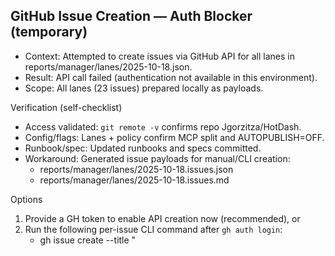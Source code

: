 ## GitHub Issue Creation — Auth Blocker (temporary)

- Context: Attempted to create issues via GitHub API for all lanes in reports/manager/lanes/2025-10-18.json.
- Result: API call failed (authentication not available in this environment).
- Scope: All lanes (23 issues) prepared locally as payloads.

Verification (self-checklist)
- Access validated: `git remote -v` confirms repo Jgorzitza/HotDash.
- Config/flags: Lanes + policy confirm MCP split and AUTOPUBLISH=OFF.
- Runbook/spec: Updated runbooks and specs committed.
- Workaround: Generated issue payloads for manual/CLI creation:
  - reports/manager/lanes/2025-10-18.issues.json
  - reports/manager/lanes/2025-10-18.issues.md

Options
1) Provide a GH token to enable API creation now (recommended), or
2) Run the following per-issue CLI command after `gh auth login`:
   - gh issue create --title "<title>" --body "$(cat body.md)" --label task --label agent:<agent> --label dev --label capability --label flagged --label autopublish:off

Recommendation
- Proceed with (2) at shutdown time if token is not provided; otherwise provide GH token and I will create all issues and write mapping to reports/manager/lanes/2025-10-18.issues.map.json.

---

## Storefront MCP Proof Call — Server Not Registered (2025-10-19 00:16 UTC)

- Context: Lane `aic-storefront-1` DoD requires running `codex exec --json -- "mcp shopify-storefront {'action':'tools.list'}"` to validate anonymous tools.
- Result (updated 2025-10-19 01:20 UTC): `shopify_storefront` server registered (`~/.codex/config.toml` + repo reference), but Codex MCP client fails handshake with `unexpected server response: empty sse stream` because Shopify endpoint responds with immediate JSON (no SSE). Fallback `curl` POST succeeds (artifacts/ai-customer/2025-10-18/storefront-tools.jsonl).
- Impact: Official proof command still fails; need guidance whether to introduce an MCP proxy that speaks SSE or to approve HTTP fallback as interim evidence.

Verification (self-checklist)
- Command executed twice; stderr logged in `feedback/ai-customer/2025-10-18.md`.
- Spec updated with validation checklist at `docs/specs/hitl/storefront-mcp.md`.
- Artifacts captured (headers + JSONL) demonstrating `tools/list` works over plain HTTP POST.

Request
1. Confirm whether we should stand up a Streamable HTTP proxy (or alternative transport) so Codex MCP handshake succeeds; or
2. Accept the documented HTTP POST fallback as lane evidence until Codex supports non-SSE storefront MCP endpoints.

Next action on unblock
- Re-run the proof command once transport issue resolved; keep fallback artifacts refreshed in the meantime.
